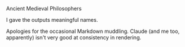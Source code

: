 Ancient Medieval Philosophers

I gave the outputs meaningful names.

Apologies for the occasional Markdown muddling. Claude (and me too, apparently) isn't very good at consistency in rendering.
